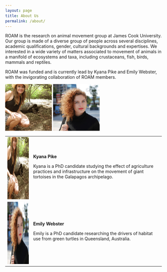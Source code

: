 ```yaml
---
layout: page
title: About Us
permalink: /about/
---
```


ROAM is the research on animal movement group at James Cook University. Our group is made of a diverse group of people across several disciplines, academic qualifications, gender, cultural backgrounds and expertises. We interested in a wide variety of matters associated to movement of animals in a manifold of ecosystems and taxa, including crustaceans, fish, birds, mammals and reptiles.

ROAM was funded and is currently lead by Kyana Pike and Emily Webster, with the invigorating collaboration of ROAM members.  


<img src="../images/people/kp.jpg" width="150" height="150">
<img src="../images/people/ew.jpg" width="150" height="150">


<table>
  <tr>
    <td> <img src="../images/people/kp.jpg"  alt="Kyana Pike" width = "200" height = "200" ></td>
    <td>
        <b>Kyana Pike</b>
        <p>Kyana is a PhD candidate studying the effect of agriculture practices and infrastructure on the movement of giant tortoises in the Galapagos archipelago.</p>
    </td>
   </tr> 
   <tr>
      <td><img src="../images/people/ew.jpg" alt="Emily Webster" width = "200" height = "200"></td>
      <td>
        <b>Emily Webster</b>
        <p>Emily is a PhD candidate researching the drivers of habitat use from green turtles in Queensland, Australia.</p>
      </td>
  </tr>
</table>